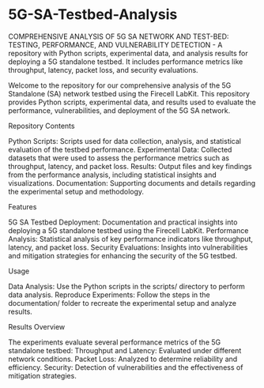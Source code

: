 # 5G-SA-Testbed-Analysis
COMPREHENSIVE ANALYSIS OF 5G SA NETWORK AND TEST-BED: TESTING, PERFORMANCE, AND VULNERABILITY DETECTION - A repository with Python scripts, experimental data, and analysis results for deploying a 5G standalone testbed. It includes performance metrics like throughput, latency, packet loss, and security evaluations.

Welcome to the repository for our comprehensive analysis of the 5G Standalone (SA) network testbed using the Firecell LabKit. This repository provides Python scripts, experimental data, and results used to evaluate the performance, vulnerabilities, and deployment of the 5G SA network.

Repository Contents

Python Scripts: Scripts used for data collection, analysis, and statistical evaluation of the testbed performance.
Experimental Data: Collected datasets that were used to assess the performance metrics such as throughput, latency, and packet loss.
Results: Output files and key findings from the performance analysis, including statistical insights and visualizations.
Documentation: Supporting documents and details regarding the experimental setup and methodology.

Features

5G SA Testbed Deployment: Documentation and practical insights into deploying a 5G standalone testbed using the Firecell LabKit.
Performance Analysis: Statistical analysis of key performance indicators like throughput, latency, and packet loss.
Security Evaluations: Insights into vulnerabilities and mitigation strategies for enhancing the security of the 5G testbed.


Usage

Data Analysis: Use the Python scripts in the scripts/ directory to perform data analysis.
Reproduce Experiments: Follow the steps in the documentation/ folder to recreate the experimental setup and analyze results.

Results Overview

The experiments evaluate several performance metrics of the 5G standalone testbed:
Throughput and Latency: Evaluated under different network conditions.
Packet Loss: Analyzed to determine reliability and efficiency.
Security: Detection of vulnerabilities and the effectiveness of mitigation strategies.
